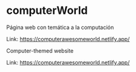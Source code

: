 # computerWorld

Página web con temática a la computación

Link: https://computerawesomeworld.netlify.app/

Computer-themed website

Link: https://computerawesomeworld.netlify.app/
